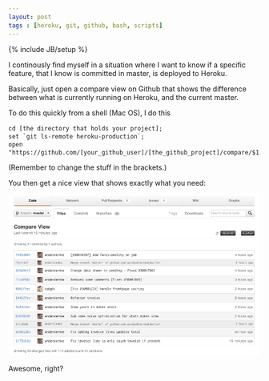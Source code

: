 ```yaml
---
layout: post
tags : [heroku, git, github, bash, scripts]
---
```

{% include JB/setup %}

I continously find myself in a situation where I want to know if a specific feature, that I know is committed in master, is deployed to Heroku.

Basically, just open a compare view on Github that shows the difference between what is currently running on Heroku, and the current master.

To do this quickly from a shell (Mac OS), I do this

    cd [the directory that holds your project];
    set `git ls-remote heroku-production`;
    open "https://github.com/[your_github_user]/[the_github_project]/compare/$1...master";

(Remember to change the stuff in the brackets.)

You then get a nice view that shows exactly what you need:

![Compare view on Github](/assets/images/compare_view_on_github.png)

Awesome, right?